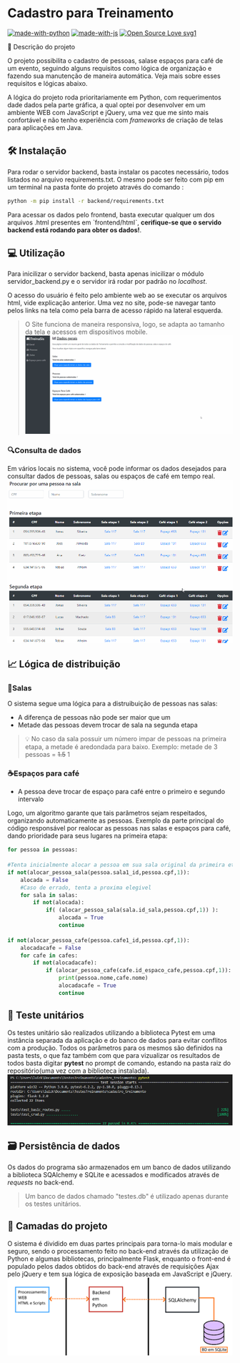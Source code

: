 # Cadastro para Treinamento
[![made-with-python](https://img.shields.io/badge/Made%20with-Python-1f425f.svg)](https://www.python.org/)
[![made-with-js](https://img.shields.io/badge/Made%20with-JavaScript-1f425f.svg)](https://www.javascript.com/)
[![Open Source Love svg1](https://badges.frapsoft.com/os/v1/open-source.svg?v=103)](https://github.com/ellerbrock/open-source-badges/) 

📜 Descrição do projeto

O projeto possibilita o cadastro de pessoas, salase espaços para café de um evento, seguindo alguns requisitos como lógica de organização e fazendo sua manutenção de maneira automática. Veja mais sobre esses requisitos e lógicas abaixo.

A lógica do projeto roda prioritariamente em Python, com requerimentos dade dados pela parte gráfica, a qual optei por desenvolver em um ambiente WEB com JavaScript e jQuery, uma vez que me sinto mais confortável e não tenho experiência com *frameworks* de criação de telas para aplicações em Java.

## 🛠 Instalação
  
Para rodar o servidor backend, basta instalar os pacotes necessário, todos listados no arquivo requirements.txt.
O mesmo pode ser feito com pip em um terminal na pasta fonte do projeto através do comando :

```sh
python -m pip install -r backend/requirements.txt
```

Para acessar os dados pelo frontend, basta executar qualquer um dos arquivos .html presentes em ˋfrontend/htmlˋ, **cerifique-se que o servido backend está rodando para obter os dados!**.

## 💻 Utilização

Para inicilizar o servidor backend, basta apenas inicilizar o módulo servidor_backend.py e o servidor irá rodar por padrão no *localhost*.

O acesso do usuário é feito pelo ambiente web ao se executar os arquivos html, vide explicação anterior.
Uma vez no site, pode-se navegar tanto pelos links na tela como pela barra de acesso rápido na lateral esquerda.

> O Site funciona de maneira responsiva, logo, se adapta ao tamanho da tela e acessos em dispositivos mobile.
![Responsivo](imgs/respons.gif)

### 🔍Consulta de dados
Em vários locais no sistema, você pode informar os dados desejados para consultar dados de pessoas, salas ou espaços de café em tempo real.
![Responsivo](imgs/search.gif)

## 📈 Lógica de distribuição


### 🚪Salas
O sistema segue uma lógica para a distruibuição de pessoas nas salas:
  * A diferença de pessoas não pode ser maior que um
  * Metade das pessoas devem trocar de sala na segunda etapa
  > 💡 No caso da sala possuir um número impar de pessoas na primeira etapa, a metade é aredondada para baixo. Exemplo: metade de 3 pessoas = ~~1.5~~ 1
  
### ☕Espaços para café
  * A pessoa deve trocar de espaço para café entre o primeiro e segundo intervalo
  
Logo, um algoritmo garante que tais parâmetros sejam respeitados, organizando automaticamente as pessoas. 
Exemplo da parte principal do código responsável por realocar as pessoas nas salas e espaços para café, dando prioridade para seus lugares na primeira etapa:
~~~python
for pessoa in pessoas:
        
#Tenta inicialmente alocar a pessoa em sua sala original da primeira etapa
if not(alocar_pessoa_sala(pessoa.sala1_id,pessoa.cpf,1)):
    alocada = False
    #Caso de errado, tenta a proxima elegivel
    for sala in salas:
        if not(alocada):
            if( (alocar_pessoa_sala(sala.id_sala,pessoa.cpf,1)) ):
                alocada = True
                continue

if not(alocar_pessoa_cafe(pessoa.cafe1_id,pessoa.cpf,1)):
    alocadacafe = False
    for cafe in cafes:
        if not(alocadacafe):
            if (alocar_pessoa_cafe(cafe.id_espaco_cafe,pessoa.cpf,1)):
                print(pessoa.nome,cafe.nome)
                alocadacafe = True
                continue

~~~
## 🧪 Teste unitários
Os testes unitário são realizados utilizando a biblioteca Pytest em uma instância separada da aplicação e do banco de dados para evitar conflitos com a produção.
Todos os parâmetros para os mesmos são definidos na pasta tests, o que faz também com que para vizualizar os resultados de todos basta digitar **pytest** no prompt de comando, estando na pasta raiz do repositório(uma vez com a biblioteca instalada).
![Testes](imgs/pytest.png)

## 🗃 Persistência de dados

Os dados do programa são armazenados em um banco de dados utilizando a biblioteca SQAlchemy e SQLite e acessados e modificados através de *requests* no back-end.
> Um banco de dados chamado "testes.db" é utilizado apenas durante os testes unitários.

## 🧅 Camadas do projeto

O sistema é dividido em duas partes principais para torna-lo mais modular e seguro, sendo o processamento feito no back-end através da utilização de Python e algumas bibliotecas, principalmente Flask, enquanto o front-end é populado pelos dados obtidos do back-end através de requisições Ajax pelo jQuery e tem sua lógica de exposição baseada em JavaScript e jQuery.
![Camadas](imgs/estructcamadas.png)




